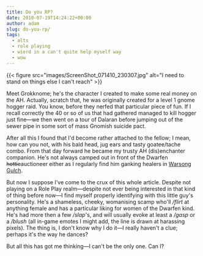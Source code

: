 ```yaml
---
title: Do you RP?
date: 2010-07-19T14:24:22+00:00
author: adam
slug: do-you-rp/
tags:
  - alts
  - role playing
  - wierd in a can't quite help myself way
  - wow
---
```


{{< figure src="images/ScreenShot_071410_230307.jpg" alt="I need to stand on things else I can't reach" >}}

Meet Grokknome; he's the character I created to make some real money on the AH. Actually, scratch that, he was originally created for a level 1 gnome hogger raid. You know, before they nerfed that particular piece of fun. If I recall correctly the 40 or so of us that had gathered managed to kill hogger just fine—we then went on a tour of Dalaran before jumping out of the sewer pipe in some sort of mass Gnomish suicide pact.

<!--more-->

After all this I found that I'd become rather attached to the fellow; I mean, how can you not, with his bald head, jug ears and tasty goatee/tache combo. From that day forward he became my trusty AH (dis)enchanter companion. He's not always camped out in front of the Dwarfen <del datetime="2010-07-19T14:22:25+00:00">hottie</del>auctioneer either as I regularly find him ganking healers in [Warsong Gulch](http://www.wowhead.com/zone=3277).

But now I suppose I've come to the crux of this whole article. Despite not playing on a Role Play realm—despite not ever being interested in that kind of thing before now—I find myself properly identifying with this little guy's personality. He's a shameless, cheeky, womanising scamp who'll _/flirt_ at anything female and has a particular liking for women of the Dwarfen kind. He's had more then a few _/slap_'s, and will usually evoke at least a _/gasp_ or a _/blush_ (all in-game emotes I might add, the line is drawn at harassing pixels). The thing is, I don't know why I do it&mdash;I really haven't a clue; perhaps it's the way he dances?

But all this has got me thinking&mdash;I can't be the only one. Can I?